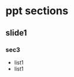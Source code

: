 <!-- ppt pptxSettings sample-settings.js -->



# ppt sections

## slide1

### sec3

* list1
* list1